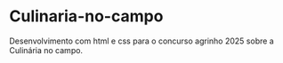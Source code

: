 # Culinaria-no-campo
Desenvolvimento com html e css para o concurso agrinho 2025 sobre a Culinária no campo.
